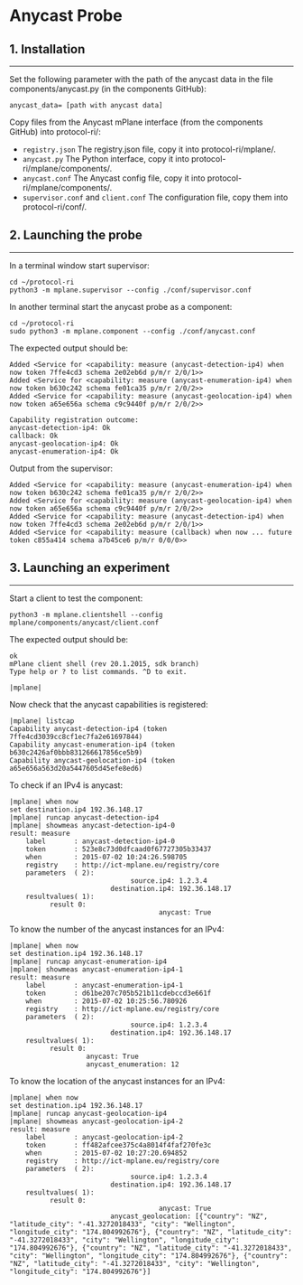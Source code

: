 # Anycast Probe

## 1. Installation
----------------------------------------
Set the following parameter with the path of the anycast data in the file components/anycast.py (in the components GitHub): 

```
anycast_data= [path with anycast data]
```

Copy files from the Anycast mPlane interface (from the components GitHub) into protocol-ri/:
- `registry.json` The registry.json file, copy it into protocol-ri/mplane/.
- `anycast.py` The Python interface, copy it into protocol-ri/mplane/components/.
- `anycast.conf` The Anycast config file, copy it into protocol-ri/mplane/components/.
- `supervisor.conf`  and `client.conf` The configuration file, copy them into protocol-ri/conf/.
    

## 2. Launching the probe
----------------------------------------

In a terminal window start supervisor:
```
cd ~/protocol-ri 
python3 -m mplane.supervisor --config ./conf/supervisor.conf
```

In another terminal start the anycast probe as a component:

```
cd ~/protocol-ri
sudo python3 -m mplane.component --config ./conf/anycast.conf
```
The expected output should be:
```
Added <Service for <capability: measure (anycast-detection-ip4) when now token 7ffe4cd3 schema 2e02eb6d p/m/r 2/0/1>>
Added <Service for <capability: measure (anycast-enumeration-ip4) when now token b630c242 schema fe01ca35 p/m/r 2/0/2>>
Added <Service for <capability: measure (anycast-geolocation-ip4) when now token a65e656a schema c9c9440f p/m/r 2/0/2>>

Capability registration outcome:
anycast-detection-ip4: Ok
callback: Ok
anycast-geolocation-ip4: Ok
anycast-enumeration-ip4: Ok

```

Output from the supervisor:
```
Added <Service for <capability: measure (anycast-enumeration-ip4) when now token b630c242 schema fe01ca35 p/m/r 2/0/2>>
Added <Service for <capability: measure (anycast-geolocation-ip4) when now token a65e656a schema c9c9440f p/m/r 2/0/2>>
Added <Service for <capability: measure (anycast-detection-ip4) when now token 7ffe4cd3 schema 2e02eb6d p/m/r 2/0/1>>
Added <Service for <capability: measure (callback) when now ... future token c855a414 schema a7b45ce6 p/m/r 0/0/0>>
```

## 3. Launching an experiment
----------------------------------------
Start a client to test the component:

```
python3 -m mplane.clientshell --config mplane/components/anycast/client.conf 
```

The expected output should be:
```
ok
mPlane client shell (rev 20.1.2015, sdk branch)
Type help or ? to list commands. ^D to exit.

|mplane|
```

Now check that the anycast capabilities is registered:
```
|mplane| listcap
Capability anycast-detection-ip4 (token 7ffe4cd3039cc8cf1ec7fa2e61697844)
Capability anycast-enumeration-ip4 (token b630c2426af0bbb831266617856ce5b9)
Capability anycast-geolocation-ip4 (token a65e656a563d20a5447605d45efe8ed6)
```

To check if an IPv4 is anycast:
```
|mplane| when now
set destination.ip4 192.36.148.17
|mplane| runcap anycast-detection-ip4
|mplane| showmeas anycast-detection-ip4-0
result: measure
    label       : anycast-detection-ip4-0
    token       : 523e8c73d0dfcaad0f67727305b33437
    when        : 2015-07-02 10:24:26.598705
    registry    : http://ict-mplane.eu/registry/core
    parameters  ( 2): 
                              source.ip4: 1.2.3.4
                         destination.ip4: 192.36.148.17
    resultvalues( 1):
          result 0:
                                     anycast: True
```
To know the number of the anycast instances for an IPv4:
    
```
|mplane| when now
set destination.ip4 192.36.148.17
|mplane| runcap anycast-enumeration-ip4
|mplane| showmeas anycast-enumeration-ip4-1
result: measure
    label       : anycast-enumeration-ip4-1
    token       : d61be207c705b521b11cdebccd3e661f
    when        : 2015-07-02 10:25:56.780926
    registry    : http://ict-mplane.eu/registry/core
    parameters  ( 2): 
                              source.ip4: 1.2.3.4
                         destination.ip4: 192.36.148.17
    resultvalues( 1):
          result 0:
                   anycast: True
                   anycast_enumeration: 12
```
To know the location of the anycast instances for an IPv4:

```
|mplane| when now
set destination.ip4 192.36.148.17
|mplane| runcap anycast-geolocation-ip4
|mplane| showmeas anycast-geolocation-ip4-2
result: measure
    label       : anycast-geolocation-ip4-2
    token       : ff482afcee375c4a8014f4faf270fe3c
    when        : 2015-07-02 10:27:20.694852
    registry    : http://ict-mplane.eu/registry/core
    parameters  ( 2): 
                              source.ip4: 1.2.3.4
                         destination.ip4: 192.36.148.17
    resultvalues( 1):
          result 0:
                                     anycast: True
                         anycast_geolocation: [{"country": "NZ", "latitude_city": "-41.3272018433", "city": "Wellington", "longitude_city": "174.804992676"}, {"country": "NZ", "latitude_city": "-41.3272018433", "city": "Wellington", "longitude_city": "174.804992676"}, {"country": "NZ", "latitude_city": "-41.3272018433", "city": "Wellington", "longitude_city": "174.804992676"}, {"country": "NZ", "latitude_city": "-41.3272018433", "city": "Wellington", "longitude_city": "174.804992676"}]
```
